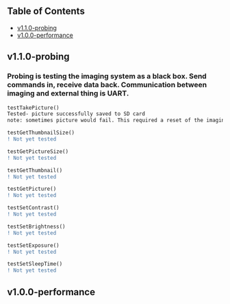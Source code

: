 
## Table of Contents
- [v1.1.0-probing]()
- [v1.0.0-performance]()


## v1.1.0-probing
### Probing is testing the imaging system as a black box. Send commands in, receive data back. Communication between imaging and external thing is UART.

```diff  
testTakePicture()
Tested- picture successfully saved to SD card
note: sometimes picture would fail. This required a reset of the imaging system, then resend command.

testGetThumbnailSize()
! Not yet tested

testGetPictureSize()
! Not yet tested

testGetThumbnail()
! Not yet tested

testGetPicture()
! Not yet tested

testSetContrast()
! Not yet tested

testSetBrightness() 
! Not yet tested

testSetExposure()
! Not yet tested

testSetSleepTime()
! Not yet tested
```

## v1.0.0-performance